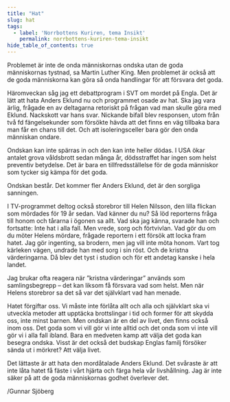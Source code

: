 ```yaml
---
title: "Hat"
slug: hat
tags:
  - label: 'Norrbottens Kuriren, tema Insikt'
    permalink: norrbottens-kuriren-tema-insikt
hide_table_of_contents: true
---
```

Problemet är inte de onda människornas ondska utan de goda människornas tystnad, sa Martin Luther King. Men problemet är också att de goda människorna kan göra så onda handlingar för att försvara det goda.

<!--truncate-->

Häromveckan såg jag ett debattprogram i SVT om mordet på Engla. Det är lätt att hata Anders Eklund nu och programmet osade av hat. Ska jag vara ärlig, frågade en av deltagarna retoriskt på frågan vad man skulle göra med Eklund. Nackskott var hans svar. Nickande bifall blev responsen, utom från två fd fängelsekunder som försökte hävda att det finns en väg tillbaka bara man får en chans till det. Och att isoleringsceller bara gör den onda människan ondare.

Ondskan kan inte spärras in och den kan inte heller dödas. I USA ökar antalet grova våldsbrott sedan många år, dödsstraffet har ingen som helst preventiv betydelse. Det är bara en tillfredsställelse för de goda människor som tycker sig kämpa för det goda.

Ondskan består. Det kommer fler Anders Eklund, det är den sorgliga sanningen.

I TV-programmet deltog också storebror till Helen Nilsson, den lilla flickan som mördades för 19 år sedan. Vad känner du nu? Så löd reporterns fråga till honom och tårarna i ögonen sa allt. Vad ska jag känna, svarade han och fortsatte: Inte hat i alla fall. Men vrede, sorg och förtvivlan. Vad gör du om du möter Helens mördare, frågade reportern i ett försök att locka fram hatet. Jag gör ingenting, sa brodern, men jag vill inte möta honom. Vart tog kärleken vägen, undrade han med sorg i sin röst. Och de kristna värderingarna. Då blev det tyst i studion och för ett andetag kanske i hela landet.

Jag brukar ofta reagera när ”kristna värderingar” används som samlingsbegrepp – det kan liksom få försvara vad som helst. Men när Helens storebror sa det så var det självklart vad han menade. 

Hatet förgiftar oss. Vi måste inte förlåta allt och alla och självklart ska vi utveckla metoder att upptäcka brottslingar i tid och former för att skydda oss, inte minst barnen. Men ondskan är en del av livet, den finns också inom oss. Det goda som vi vill gör vi inte alltid och det onda som vi inte vill gör vi i alla fall ibland. Bara en medveten kamp att välja det goda kan besegra ondska. Visst är det också det budskap Englas familj försöker sända ut i mörkret? Att välja livet.

Det lättaste är att hata den mordåtalade Anders Eklund. Det svåraste är att inte låta hatet få fäste i vårt hjärta och färga hela vår livshållning. Jag är inte säker på att de goda människornas godhet överlever det.

/Gunnar Sjöberg
